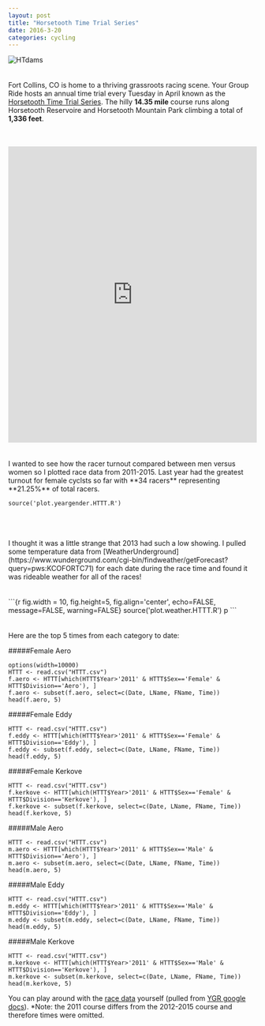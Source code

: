 ```yaml
---
layout: post
title: "Horsetooth Time Trial Series"
date: 2016-3-20 
categories: cycling
---
```


![HTdams](https://raw.githubusercontent.com/skammlade/skammlade.github.io/master/images/dams_handlebar.jpg)
<br>
<br>
<br>
Fort Collins, CO is home to a thriving grassroots racing scene. Your Group Ride hosts an annual time trial every Tuesday in April known as the [Horsetooth Time Trial Series](http://yourgroupride.com/index.php/local-races/horsetooth-time-trial-series). The hilly **14.35 mile** course runs along Horsetooth Reservoire and Horsetooth Mountain Park climbing a total of **1,336 feet**.
<br>
<br>
<br>
<iframe style="width:100%;height:600px;" src="https://veloviewer.com/segments/1213731/embed2" frameborder="0" scrolling="no"></iframe>  
<br>
<br>
<br>
I wanted to see how the racer turnout compared between men versus women so I plotted race data from 2011-2015. Last year had the greatest turnout for female cyclsts so far with **34 racers** representing **21.25%** of total racers.

```{r fig.width = 8, fig.height=4, fig.align='center', echo=FALSE, message=FALSE, warning=FALSE}
source('plot.yeargender.HTTT.R')
```
<br>
<br>
<br>
I thought it was a little strange that 2013 had such a low showing. I pulled some temperature data from [WeatherUnderground](https://www.wunderground.com/cgi-bin/findweather/getForecast?query=pws:KCOFORTC71) for each date during the race time and found it was rideable weather for all of the races!
<br>
<br>
<br>
```{r fig.width = 10, fig.height=5, fig.align='center', echo=FALSE, message=FALSE, warning=FALSE}
source('plot.weather.HTTT.R')
p
```
<br>
<br>
<br>
Here are the top 5 times from each category to date: 
<br>

#####Female Aero 
```{r echo=FALSE}
options(width=10000)
HTTT <- read.csv("HTTT.csv")
f.aero <- HTTT[which(HTTT$Year>'2011' & HTTT$Sex=='Female' & HTTT$Division=='Aero'), ] 
f.aero <- subset(f.aero, select=c(Date, LName, FName, Time))
head(f.aero, 5)
```
#####Female Eddy 
```{r echo=FALSE}
HTTT <- read.csv("HTTT.csv")
f.eddy <- HTTT[which(HTTT$Year>'2011' & HTTT$Sex=='Female' & HTTT$Division=='Eddy'), ]
f.eddy <- subset(f.eddy, select=c(Date, LName, FName, Time))
head(f.eddy, 5)
```
#####Female Kerkove
```{r echo=FALSE}
HTTT <- read.csv("HTTT.csv")
f.kerkove <- HTTT[which(HTTT$Year>'2011' & HTTT$Sex=='Female' & HTTT$Division=='Kerkove'), ]
f.kerkove <- subset(f.kerkove, select=c(Date, LName, FName, Time))
head(f.kerkove, 5)
```
#####Male Aero
```{r echo=FALSE}
HTTT <- read.csv("HTTT.csv")
m.aero <- HTTT[which(HTTT$Year>'2011' & HTTT$Sex=='Male' & HTTT$Division=='Aero'), ]
m.aero <- subset(m.aero, select=c(Date, LName, FName, Time))
head(m.aero, 5)
```
#####Male Eddy 
```{r echo=FALSE}
HTTT <- read.csv("HTTT.csv")
m.eddy <- HTTT[which(HTTT$Year>'2011' & HTTT$Sex=='Male' & HTTT$Division=='Eddy'), ]
m.eddy <- subset(m.eddy, select=c(Date, LName, FName, Time))
head(m.eddy, 5)
```
#####Male Kerkove
```{r echo=FALSE}
HTTT <- read.csv("HTTT.csv")
m.kerkove <- HTTT[which(HTTT$Year>'2011' & HTTT$Sex=='Male' & HTTT$Division=='Kerkove'), ]
m.kerkove <- subset(m.kerkove, select=c(Date, LName, FName, Time))
head(m.kerkove, 5)
```

You can play around with the [race data](https://github.com/skammlade/projects/blob/master/HTTT/HTTT.csv) yourself (pulled from [YGR google docs](https://docs.google.com/spreadsheets/d/1dNnqC5YTzURecVyo8U4a_RAv-KwQoJtCwnjseIOjg1g/edit?pref=2&pli=1#gid=234516618)). *Note: the 2011 course differs from the 2012-2015 course and therefore times were omitted.
